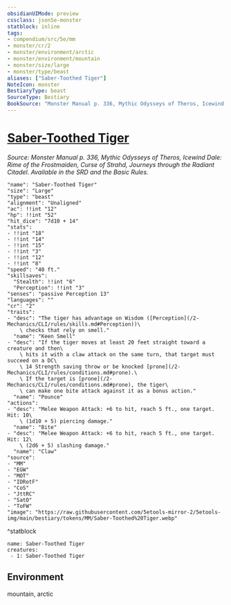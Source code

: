 ```yaml
---
obsidianUIMode: preview
cssclass: json5e-monster
statblock: inline
tags:
- compendium/src/5e/mm
- monster/cr/2
- monster/environment/arctic
- monster/environment/mountain
- monster/size/large
- monster/type/beast
aliases: ["Saber-Toothed Tiger"]
NoteIcon: monster
BestiaryType: beast
SourceType: Bestiary
BookSource: "Monster Manual p. 336, Mythic Odysseys of Theros, Icewind Dale: Rime of the Frostmaiden, Curse of Strahd, Journeys through the Radiant Citadel. Available in the SRD and the Basic Rules."
---
```

# [Saber-Toothed Tiger](2-Mechanics/CLI/bestiary/beast/saber-toothed-tiger.md)
*Source: Monster Manual p. 336, Mythic Odysseys of Theros, Icewind Dale: Rime of the Frostmaiden, Curse of Strahd, Journeys through the Radiant Citadel. Available in the SRD and the Basic Rules.*  

```statblock
"name": "Saber-Toothed Tiger"
"size": "Large"
"type": "beast"
"alignment": "Unaligned"
"ac": !!int "12"
"hp": !!int "52"
"hit_dice": "7d10 + 14"
"stats":
- !!int "18"
- !!int "14"
- !!int "15"
- !!int "3"
- !!int "12"
- !!int "8"
"speed": "40 ft."
"skillsaves":
  "Stealth": !!int "6"
  "Perception": !!int "3"
"senses": "passive Perception 13"
"languages": ""
"cr": "2"
"traits":
- "desc": "The tiger has advantage on Wisdom ([Perception](/2-Mechanics/CLI/rules/skills.md#Perception))\
    \ checks that rely on smell."
  "name": "Keen Smell"
- "desc": "If the tiger moves at least 20 feet straight toward a creature and then\
    \ hits it with a claw attack on the same turn, that target must succeed on a DC\
    \ 14 Strength saving throw or be knocked [prone](/2-Mechanics/CLI/rules/conditions.md#prone).\
    \ If the target is [prone](/2-Mechanics/CLI/rules/conditions.md#prone), the tiger\
    \ can make one bite attack against it as a bonus action."
  "name": "Pounce"
"actions":
- "desc": "Melee Weapon Attack: +6 to hit, reach 5 ft., one target. Hit: 10\
    \ (1d10 + 5) piercing damage."
  "name": "Bite"
- "desc": "Melee Weapon Attack: +6 to hit, reach 5 ft., one target. Hit: 12\
    \ (2d6 + 5) slashing damage."
  "name": "Claw"
"source":
- "MM"
- "EGW"
- "MOT"
- "IDRotF"
- "CoS"
- "JttRC"
- "SatO"
- "ToFW"
"image": "https://raw.githubusercontent.com/5etools-mirror-2/5etools-img/main/bestiary/tokens/MM/Saber-Toothed%20Tiger.webp"
```
^statblock

```encounter-table
name: Saber-Toothed Tiger
creatures:
 - 1: Saber-Toothed Tiger
```

## Environment

mountain, arctic